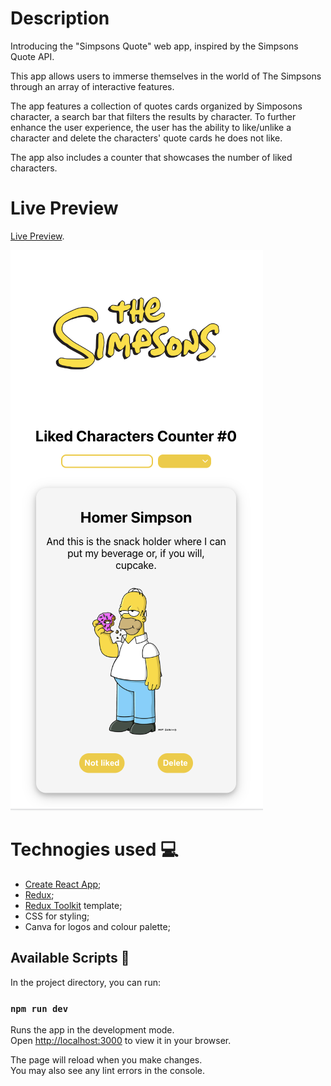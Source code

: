 # Description
Introducing the "Simpsons Quote" web app, inspired by the Simpsons Quote API. 

This app allows users to immerse themselves in the world of The Simpsons through an array of interactive features.

The app features a collection of quotes cards organized by Simposons character, a search bar that filters the results by character. 
To further enhance the user experience, the user has the ability to like/unlike a character and delete the characters' quote cards he does not like. 

The app also includes a counter that showcases the number of liked characters.

# Live Preview
[Live Preview](https://64c0db04ff0b953f9e57e4e6--glowing-druid-27993b.netlify.app/).

![Alt Text](src/assets/Simpsons-screenshot.png)

# Technogies used :computer:
- [Create React App](https://github.com/facebook/create-react-app);
- [Redux](https://redux.js.org/);
- [Redux Toolkit](https://redux-toolkit.js.org/) template;
- CSS for styling;
- Canva for logos and colour palette;

## Available Scripts :open_file_folder:

In the project directory, you can run:

### `npm run dev`

Runs the app in the development mode.\
Open [http://localhost:3000](http://localhost:3000) to view it in your browser.

The page will reload when you make changes.\
You may also see any lint errors in the console.

